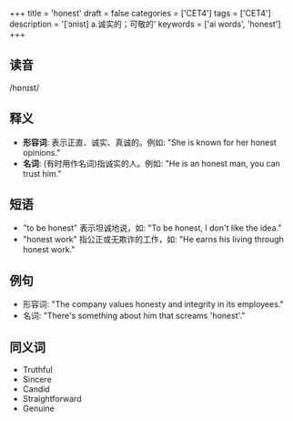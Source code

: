 +++
title = 'honest'
draft = false
categories = ['CET4']
tags = ['CET4']
description = '[ˈɔnist] a.诚实的；可敬的'
keywords = ['ai words', 'honest']
+++

## 读音
/hɒnɪst/

## 释义
- **形容词**: 表示正直、诚实、真诚的。例如: "She is known for her honest opinions."
- **名词**: (有时用作名词)指诚实的人。例如: "He is an honest man, you can trust him."

## 短语
- "to be honest" 表示坦诚地说，如: "To be honest, I don't like the idea."
- "honest work" 指公正或无欺诈的工作，如: "He earns his living through honest work."

## 例句
- 形容词: "The company values honesty and integrity in its employees."
- 名词: "There's something about him that screams 'honest'."

## 同义词
- Truthful
- Sincere
- Candid
- Straightforward
- Genuine
